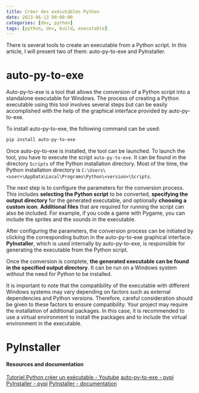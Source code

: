 ```yaml
---
title: Créer des exécutables Python
date: 2023-06-13 00:00:00
categories: [dev, python]
tags: [python, dev, build, executable]
---
```


There is several tools to create an executable from a Python script. In this article, I will present two of them: auto-py-to-exe and PyInstaller.

# auto-py-to-exe

Auto-py-to-exe is a tool that allows the conversion of a Python script into a standalone executable for Windows. The process of creating a Python executable using this tool involves several steps but can be easily accomplished with the help of the graphical interface provided by auto-py-to-exe.

To install auto-py-to-exe, the following command can be used:

```bash
pip install auto-py-to-exe
```

Once auto-py-to-exe is installed, the tool can be launched. To launch the tool, you have to execute the script `auto-py-to-exe`. It can be found in the directory `Scripts` of the Python installation directory. Most of the time, the Python installation directory is `C:\Users\<user>\AppData\Local\Programs\Python\<version>\Scripts`.

The next step is to configure the parameters for the conversion process. This includes **selecting the Python script** to be converted, **specifying the output directory** for the generated executable, and optionally **choosing a custom icon**. **Additional files** that are required for running the script can also be included. For example, if you code a game with Pygame, you can include the sprites and the sounds in the executable.

After configuring the parameters, the conversion process can be initiated by clicking the corresponding button in the auto-py-to-exe graphical interface. **PyInstaller**, which is used internally by auto-py-to-exe, is responsible for generating the executable from the Python script.

Once the conversion is complete, **the generated executable can be found in the specified output directory**. It can be run on a Windows system without the need for Python to be installed.

It is important to note that the compatibility of the executable with different Windows systems may vary depending on factors such as external dependencies and Python versions. Therefore, careful consideration should be given to these factors to ensure compatibility. Your project may require the installation of additional packages. In this case, it is recommended to use a virtual environment to install the packages and to include the virtual environment in the executable.

# PyInstaller

#### Resources and documentation

[Tutoriel Python créer un exécutable - Youtube](https://www.youtube.com/watch?v=Jji2ik_AQOg)
[auto-py-to-exe - pypi](https://pypi.org/project/auto-py-to-exe/)
[PyInstaller - pypi](https://pypi.org/project/PyInstaller/)
[PyInstaller - documentation](https://pyinstaller.org/en/stable/)